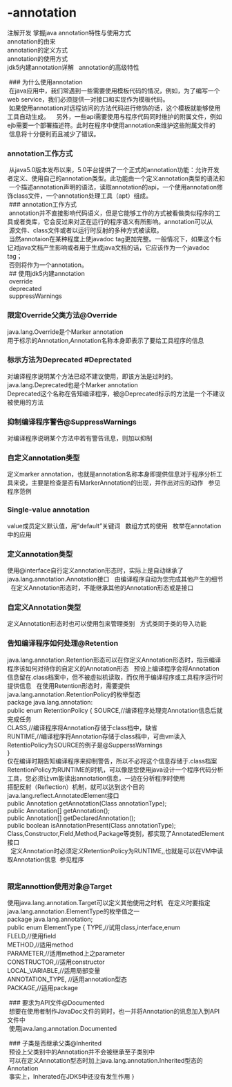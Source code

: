 # -annotation
注解开发
掌握java annotation特性与使用方式  
annotation的由来  
annotation的定义方式  
annotation的使用方式  
jdk5内建annotation详解  
annotation的高级特性  
  
  ### 为什么使用annotation  
  在java应用中，我们常遇到一些需要使用模板代码的情况，例如，为了编写一个web service，我们必须提供一对接口和实现作为模板代码。  
  如果使用annotation对远程访问的方法代码进行修饰的话，这个模板就能够使用工具自动生成。  
  另外，一些api需要使用与程序代码同时维护的附属文件，例如ejb需要一个部署描述符。此时在程序中使用annotation来维护这些附属文件的  
  信息将十分便利而且减少了错误。  
  ### annotation工作方式  
  从java5.0版本发布以来，5.0平台提供了一个正式的annotation功能：允许开发者定义、使用自己的annotation类型。此功能由一个定义annotation类型的语法和  
  一个描述annotation声明的语法，读取annotation的api，一个使用annotation修饰class文件，一个annotation处理工具（apt）组成。  
  ### annotation工作方式  
  annotation并不直接影响代码语义，但是它能够工作的方式被看做类似程序的工具或者类库，它会反过来对正在运行的程序语义有所影响。annotation可以从  
  源文件、class文件或者以运行时反射的多种方式被读取。  
  当然annotaion在某种程度上使javadoc tag更加完整。一般情况下，如果这个标记对java文档产生影响或者用于生成java文档的话，它应该作为一个javadoc tag；  
  否则将作为一个annotation。  
  ## 使用jdk5内建annotation  
  override  
  deprecated  
  suppressWarnings  
 ### 限定Override父类方法@Override    
 java.lang.Override是个Marker annotation  
 用于标示的Annotation,Annotation名称本身即表示了要给工具程序的信息  
### 标示方法为Deprecated #Deprectated  
对编译程序说明某个方法已经不建议使用，即该方法是过时的。
java.lang.Deprecated也是个Marker annotation  
Deprecated这个名称在告知编译程序，被@Deprecated标示的方法是一个不建议被使用的方法  
### 抑制编译程序警告@SuppressWarnings  
对编译程序说明某个方法中若有警告讯息，则加以抑制  
### 自定义annotation类型  
定义marker annotation，也就是annotation名称本身即提供信息对于程序分析工具来说，主要是检查是否有MarkerAnnotation的出现，并作出对应的动作  
参见程序范例  
### Single-value annotation  
value成员定义默认值，用“default”关键词  
数组方式的使用  
枚举在annotation中的应用  
### 定义annotation类型  
使用@interface自行定义annotation形态时，实际上是自动继承了java.lang.annotation.Annotation接口  
由编译程序自动为您完成其他产生的细节  
在定义Annotation形态时，不能继承其他的Annotation形态或是接口  
### 自定义Annotation类型  
定义Annotation形态时也可以使用包来管理类别  
方式类同于类的导入功能  
### 告知编译程序如何处理@Retention  
java.lang.annotation.Retention形态可以在你定义Annotation形态时，指示编译程序该如何对待你的自定义的Annotation形态  
预设上编译程序会将Annotation信息留在.class档案中，但不被虚拟机读取，而仅用于编译程序或工具程序运行时提供信息   
在使用Retention形态时，需要提供  
java.lang.annotation.RetentionPolicy的枚举型态  
package java.lang.annotation:  
public enum RetentionPolicy {
  SOURCE,//编译程序处理完Annotation信息后就完成任务  
  CLASS,//编译程序将Annotation存储于class档中，缺省  
  RUNTIME,//编译程序将Annotation存储于class档中，可由vm读入  
  RetentioPolicy为SOURCE的例子是@SupperssWarnings  
}  
仅在编译时期告知编译程序来抑制警告，所以不必将这个信息存储于.class档案  
RetentionPolicy为RUNTIME的时机，可以像是您使用java设计一个程序代码分析工具，您必须让vm能读出annotation信息，一边在分析程序时使用  
搭配反射（Reflection）机制，就可以达到这个目的  
java.lang.reflect.AnnotatedElement接口  
public Annotation getAnnotation(Class annotationType);  
public Annotation[] getAnnotation();  
public Annotation[] getDeclaredAnnotation();  
public boolean isAnnotationPresent(Class annotationType);  
Class,Constructor,Field,Method,Package等类别，都实现了AnnotatedElement接口  
  
定义Annotation时必须定义RetentionPolicy为RUNTIME,,也就是可以在VM中读取Annotation信息  参见程序  
  
### 限定annottion使用对象@Target  
使用java.lang.annotation.Target可以定义其他使用之时机  
在定义时要指定java.lang.annotation.ElementType的枚举值之一  
package java.lang.annotation;  
public enum ElementType {
  TYPE,//试用class,interface,enum  
  FLELD,//使用field  
  METHOD,//适用method  
  PARAMETER,//适用method上之parameter  
  CONSTRUCTOR,//适用constructor  
  LOCAL_VARIABLE,//适用局部变量  
  ANNOTATION_TYPE,  //适用annotation型态  
  PACKAGE,//适用package  
    
  ### 要求为API文件@Documented  
  想要在使用者制作JavaDoc文件的同时，也一并将Annotation的讯息加入到API文件中  
  使用java.lang.annotation.Documented  
    
  ### 子类是否继承父类@Inherited  
  预设上父类别中的Annotation并不会被继承至子类别中  
  可以在定义Annotation型态时加上java.lang.annotation.Inherited型态的Annotation  
  事实上，Inherated在JDK5中还没有发生作用
}
